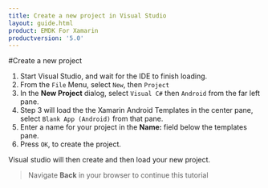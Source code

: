 ```yaml
---
title: Create a new project in Visual Studio
layout: guide.html
product: EMDK For Xamarin
productversion: '5.0'
---
```



#Create a new project

1. Start Visual Studio, and wait for the IDE to finish loading.
2. From the `File` Menu, select `New`, then `Project`
3. In the **New Project** dialog, select `Visual C#` then `Android` from the far left pane.
4. Step 3 will load the the Xamarin Android Templates in the center pane, select `Blank App (Android)` from that pane.
5. Enter a name for your project in the **Name:** field below the templates pane.
6. Press `OK`, to create the project.

Visual studio will then create and then load your new project.

> Navigate **Back** in your browser to continue this tutorial














